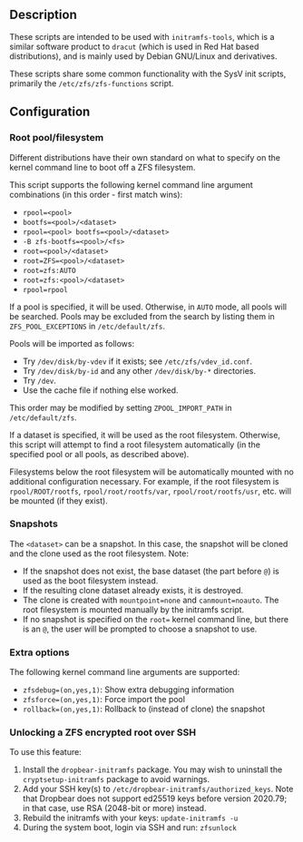 ## Description

These scripts are intended to be used with `initramfs-tools`, which is a
similar software product to `dracut` (which is used in Red Hat based
distributions), and is mainly used by Debian GNU/Linux and derivatives.

These scripts share some common functionality with the SysV init scripts,
primarily the `/etc/zfs/zfs-functions` script.

## Configuration

### Root pool/filesystem

Different distributions have their own standard on what to specify on the
kernel command line to boot off a ZFS filesystem.

This script supports the following kernel command line argument combinations
(in this order - first match wins):

* `rpool=<pool>`
* `bootfs=<pool>/<dataset>`
* `rpool=<pool> bootfs=<pool>/<dataset>`
* `-B zfs-bootfs=<pool>/<fs>`
* `root=<pool>/<dataset>`
* `root=ZFS=<pool>/<dataset>`
* `root=zfs:AUTO`
* `root=zfs:<pool>/<dataset>`
* `rpool=rpool`

If a pool is specified, it will be used.  Otherwise, in `AUTO` mode, all pools
will be searched.  Pools may be excluded from the search by listing them in
`ZFS_POOL_EXCEPTIONS` in `/etc/default/zfs`.

Pools will be imported as follows:

* Try `/dev/disk/by-vdev` if it exists; see `/etc/zfs/vdev_id.conf`.
* Try `/dev/disk/by-id` and any other `/dev/disk/by-*` directories.
* Try `/dev`.
* Use the cache file if nothing else worked.

This order may be modified by setting `ZPOOL_IMPORT_PATH` in
`/etc/default/zfs`.

If a dataset is specified, it will be used as the root filesystem.  Otherwise,
this script will attempt to find a root filesystem automatically (in the
specified pool or all pools, as described above).

Filesystems below the root filesystem will be automatically mounted with no
additional configuration necessary.  For example, if the root filesystem is
`rpool/ROOT/rootfs`, `rpool/root/rootfs/var`, `rpool/root/rootfs/usr`, etc.
will be mounted (if they exist).

### Snapshots

The `<dataset>` can be a snapshot.  In this case, the snapshot will be cloned
and the clone used as the root filesystem.  Note:

* If the snapshot does not exist, the base dataset (the part before `@`) is
  used as the boot filesystem instead.
* If the resulting clone dataset already exists, it is destroyed.
* The clone is created with `mountpoint=none` and `canmount=noauto`.  The root
  filesystem is mounted manually by the initramfs script.
* If no snapshot is specified on the `root=` kernel command line, but
  there is an `@`, the user will be prompted to choose a snapshot to use.

### Extra options

The following kernel command line arguments are supported:

* `zfsdebug=(on,yes,1)`: Show extra debugging information
* `zfsforce=(on,yes,1)`: Force import the pool
* `rollback=(on,yes,1)`: Rollback to (instead of clone) the snapshot

### Unlocking a ZFS encrypted root over SSH

To use this feature:

1. Install the `dropbear-initramfs` package.  You may wish to uninstall the
   `cryptsetup-initramfs` package to avoid warnings.
2. Add your SSH key(s) to `/etc/dropbear-initramfs/authorized_keys`.  Note
   that Dropbear does not support ed25519 keys before version 2020.79; 
   in that case, use RSA (2048-bit or more) instead.
3. Rebuild the initramfs with your keys: `update-initramfs -u`
4. During the system boot, login via SSH and run: `zfsunlock`
